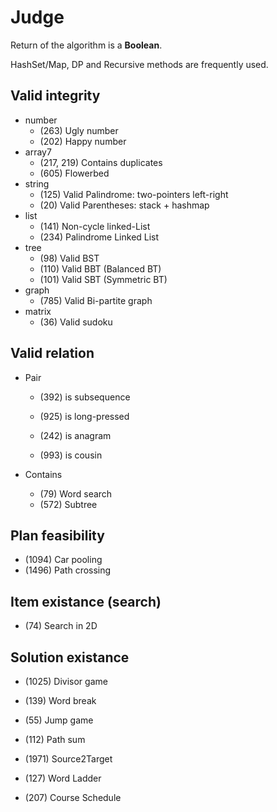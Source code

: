 # Judge
Return of the algorithm is a **Boolean**.

HashSet/Map, DP and Recursive methods are frequently used.

## Valid integrity

- number
    - (263) Ugly number
    - (202) Happy number
- array7
   - (217, 219) Contains duplicates
   - (605) Flowerbed
- string
    - (125) Valid Palindrome: two-pointers left-right
    - (20) Valid Parentheses: stack + hashmap
- list
    - (141) Non-cycle linked-List
    - (234) Palindrome Linked List
- tree
    - (98) Valid BST
    - (110) Valid BBT (Balanced BT)
    - (101) Valid SBT (Symmetric BT)
- graph
   - (785) Valid Bi-partite graph
- matrix
    - (36) Valid sudoku

## Valid relation

- Pair
  - (392) is subsequence
  - (925) is long-pressed
    
  - (242) is anagram
  - (993) is cousin
  
- Contains
  - (79) Word search
  - (572) Subtree

## Plan feasibility
- (1094) Car pooling
- (1496) Path crossing

## Item existance (search)
- (74) Search in 2D

## Solution existance
- (1025) Divisor game
- (139) Word break
- (55) Jump game

- (112) Path sum
- (1971) Source2Target
- (127) Word Ladder
- (207) Course Schedule
